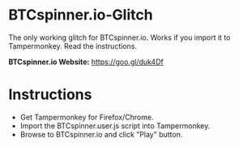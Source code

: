# BTCspinner.io-Glitch
The only working glitch for BTCspinner.io. Works if you import it to Tampermonkey. Read the instructions. 

**BTCspinner.io Website:** https://goo.gl/duk4Df

# Instructions
- Get Tampermonkey for Firefox/Chrome.
- Import the BTCspinner.user.js script into Tampermonkey.
- Browse to BTCspinner.io and click "Play" button.
